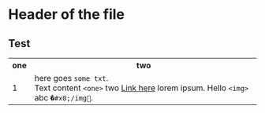 <h1>Header of the file</h1>
<h2>Test</h2>

<table>
  <tr>
    <th>one</th>
    <th>two</th>
  </tr>
  <tr>
    <td>1</td>
    <td>here goes <code>some txt</code>.<br>
        Text content <code>&lt;one&gt;</code> two <a href="github.com">Link here</a> lorem ipsum. Hello <code>&lt;img&gt;</code> abc <code>&#0;#x0;/img&#1;</code>.</td>
  </tr>
</table>

